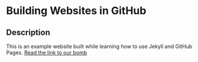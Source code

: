 # Building Websites in GitHub
## Description
This is an example website built while learning how to use Jekyll and GitHub Pages.
[Read the link to our bomb](aboutm.md) 

